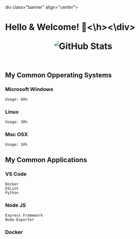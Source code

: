 div class="banner" align="center"><h1>Hello & Welcome! 👋<\h><\div>

<div class="git-stats" align="center">
  <img src="https://github-readme-stats.vercel.app/api?username=Mr3ENTLEY&show_icons=true&theme=tokyonight&bg_color=16325B&title_color=FFDC7F&text_color=78B7D0&icon_color=FFDC7F&hide_border=true&count_private=true&include_all_commits=false&line_height=30" alt="GitHub Stats" style="border-radius: 45px;">
</div>

<br>

## My Common Opperating Systems

### Microsoft Windows
    Usage: 60%

### Linux
    Usage: 30%

### Mac OSX
    Usage: 10%
    
## My Common Applications

  ### VS Code
    Docker
    ESLint
    Python

  ### Node JS
    Express Framework
    Node-Exporter

  ### Docker
